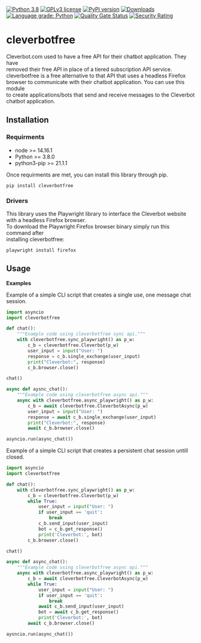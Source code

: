 [![Python 3.8](https://img.shields.io/badge/python-3.8+-blue.svg)](https://www.python.org/downloads/release/python-380/)
[![GPLv3 license](https://img.shields.io/badge/License-GPLv3-blue.svg)](http://perso.crans.org/besson/LICENSE.html)
[![PyPI version](https://badge.fury.io/py/cleverbotfree.svg)](https://badge.fury.io/py/cleverbotfree)
[![Downloads](https://pepy.tech/badge/cleverbotfree)](https://pepy.tech/project/cleverbotfree)
[![Language grade: Python](https://img.shields.io/lgtm/grade/python/g/plasticuproject/cleverbotfree.svg?logo=lgtm&logoWidth=18)](https://lgtm.com/projects/g/plasticuproject/cleverbotfree/context:python)
[![Quality Gate Status](https://sonarcloud.io/api/project_badges/measure?project=plasticuproject_cleverbotfree&metric=alert_status)](https://sonarcloud.io/dashboard?id=plasticuproject_cleverbotfree)
[![Security Rating](https://sonarcloud.io/api/project_badges/measure?project=plasticuproject_cleverbotfree&metric=security_rating)](https://sonarcloud.io/dashboard?id=plasticuproject_cleverbotfree)
# cleverbotfree
Cleverbot.com used to have a free API for their chatbot application. They have <br />
removed their free API in place of a tiered subscription API service. <br />
cleverbotfree is a free alternative to that API that uses a headless Firefox <br />
browser to communicate with their chatbot application. You can use this module <br />
to create applications/bots that send and receive messages to the Cleverbot <br />
chatbot application. <br />


## Installation
### Requirments
- node >= 14.16.1
- Python >= 3.8.0
- python3-pip >= 21.1.1
 
Once requirments are met, you can install this library through pip. <br />
```
pip install cleverbotfree
```

### Drivers
This library uses the Playwright library to interface the Cleverbot website <br />
with a headless Firefox browser. <br />
To download the Playwright Firefox browser binary simply run this command after <br />
installing cleverbotfree: <br />
```
playwright install firefox
```

## Usage
<b>Examples</b>

Example of a simple CLI script that creates a single use, one message chat session. <br />
```python
import asyncio
import cleverbotfree

def chat():
    """Example code using cleverbotfree sync api."""
    with cleverbotfree.sync_playwright() as p_w:
        c_b = cleverbotfree.Cleverbot(p_w)
        user_input = input("User: ")
        response = c_b.single_exchange(user_input)
        print("Cleverbot:", response)
        c_b.browser.close()

chat()

async def aysnc_chat():
    """Example code using cleverbotfree async api."""
    async with cleverbotfree.async_playwright() as p_w:
        c_b = await cleverbotfree.CleverbotAsync(p_w)
        user_input = input("User: ")
        response = await c_b.single_exchange(user_input)
        print("Cleverbot:", response)
        await c_b.browser.close()

asyncio.run(async_chat())
```

Example of a simple CLI script that creates a persistent chat session untill closed. <br />
```python
import asyncio
import cleverbotfree

def chat():
    with cleverbotfree.sync_playwright() as p_w:
        c_b = cleverbotfree.Cleverbot(p_w)
        while True:
            user_input = input("User: ")
            if user_input == 'quit':
                break
            c_b.send_input(user_input)
            bot = c_b.get_response()
            print('Cleverbot:', bot)
        c_b.browser.close()

chat()

async def async_chat():
    """Example code using cleverbotfree async api."""
    async with cleverbotfree.async_playwright() as p_w:
        c_b = await cleverbotfree.CleverbotAsync(p_w)
        while True:
            user_input = input("User: ")
            if user_input == 'quit':
                break
            await c_b.send_input(user_input)
            bot = await c_b.get_response()
            print('Cleverbot:', bot)
        await c_b.browser.close()

aysncio.run(async_chat())
```

